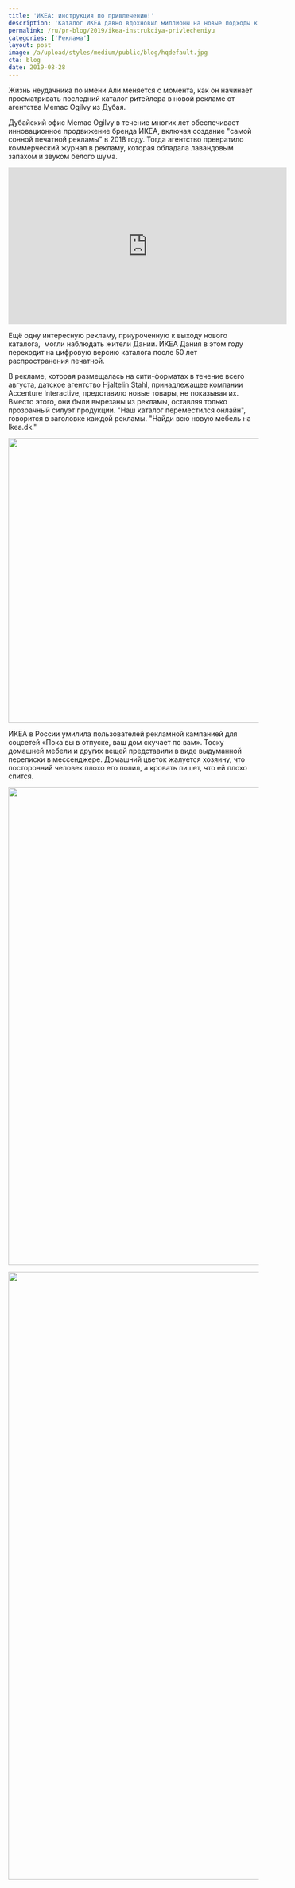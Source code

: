 ```yaml
---
title: 'ИКЕА: инструкция по привлечению!'
description: 'Каталог ИКЕА давно вдохновил миллионы на новые подходы к сервировке блюд, хранению одежды и постельного белья, организации пространства. Но что, если бы в нём также были ответы на любой вопрос? Сюжет под названием "Книга, которая изменит вашу жизнь" был создан для розничной торговли в ОАЭ, Египте и Катаре.'
permalink: /ru/pr-blog/2019/ikea-instrukciya-privlecheniyu
categories: ['Реклама']
layout: post
image: /a/upload/styles/medium/public/blog/hqdefault.jpg
cta: blog
date: 2019-08-28
---
```


<p>Жизнь неудачника по имени Али меняется с момента, как он начинает просматривать последний каталог ритейлера в новой рекламе от агентства Memac Ogilvy из Дубая.</p>
<p>Дубайский офис Memac Ogilvy в течение многих лет обеспечивает инновационное продвижение бренда ИКЕА, включая создание "самой сонной печатной рекламы" в 2018 году. Тогда агентство превратило коммерческий журнал в рекламу, которая обладала лавандовым запахом и звуком белого шума.</p>

<iframe width="560" height="315" src="https://www.youtube.com/embed/flhyWEVCy6c" frameborder="0" allow="accelerometer; autoplay; encrypted-media; gyroscope; picture-in-picture" allowfullscreen></iframe>

<p>Ещё одну интересную рекламу, приуроченную к выходу нового каталога,&nbsp; могли наблюдать жители Дании. ИКЕА Дания в этом году переходит на цифровую версию каталога после 50 лет распространения печатной.</p>
<p>В рекламе, которая размещалась на сити-форматах в течение всего августа, датское агентство Hjaltelin Stahl, принадлежащее компании Accenture Interactive, представило новые товары, не показывая их. Вместо этого, они были вырезаны из рекламы, оставляя только прозрачный силуэт продукции. "Наш каталог переместился онлайн", говорится в заголовке каждой рекламы. "Найди всю новую мебель на Ikea.dk."</p>
<p><img alt="" height="572" src="{{ site.assets }}/upload/a/img/blog/ikea-catalog-denmark-ads-2-2019-1300x660.jpg" width="1126"></p>
<p>ИКЕА в России умилила пользователей рекламной кампанией для соцсетей «Пока вы в отпуске, ваш дом скучает по вам». Тоску домашней мебели и других вещей представили в виде выдуманной переписки в мессенджере. Домашний цветок жалуется хозяину, что посторонний человек плохо его полил, а кровать пишет, что ей плохо спится.</p>
<p><img alt="" height="960" src="{{ site.assets }}/upload/a/img/blog/69154416_2806453056035855_698234014426726400_n_0.jpg" width="757"></p>
<p><img alt="" height="1222" src="{{ site.assets }}/upload/a/img/blog/eb1vlhjxuaavrtj.jfif" width="964"></p>
